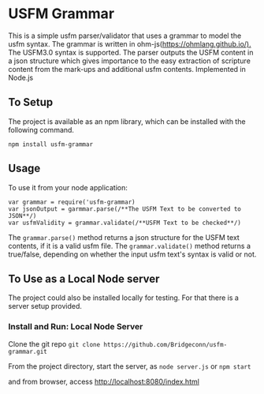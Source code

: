 # USFM Grammar

This is a simple usfm parser/validator that uses a grammar to model the usfm syntax. The grammar is written in ohm-js(<https://ohmlang.github.io/).> The USFM3.0 syntax is supported. The parser outputs the USFM content in a json structure which gives importance to the easy extraction of scripture content from the mark-ups and additional usfm contents.
Implemented in Node.js

## To Setup

The project is available as an npm library, which can be installed with the following command.

`npm install usfm-grammar`

## Usage

To use it from your node application:

```
var grammar = require('usfm-grammar)
var jsonOutput = garmmar.parse(/**The USFM Text to be converted to JSON**/)
var usfmValidity = grammar.validate(/**USFM Text to be checked**/)
```

The `grammar.parse()` method returns a json structure for the USFM text contents, if it is a valid usfm file.
The `grammar.validate()` method returns a true/false, depending on whether the input usfm text's syntax is valid or not.

## To Use as a Local Node server

The project could also be installed locally for testing. For that there is a server setup provided.

### Install and Run: Local Node Server

Clone the git repo
`git clone https://github.com/Bridgeconn/usfm-grammar.git`

From the project directory, start the server, as
`node server.js` or `npm start`

and from browser, access
<http://localhost:8080/index.html>

